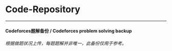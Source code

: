 # Code-Repository
---
#### Codeforces题解备份 / Codeforces problem solving backup
###### 根据做题状况上传，每题题解并非唯一，此备份仅用于参考。

